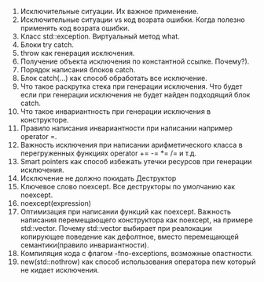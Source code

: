 1. Исключительные ситуации. Их важное применение.
2. Исключительные ситуации vs код возрата ошибки. Когда полезно применять код возрата ошибки.
3. Класс std::exception. Виртуальный метод what.
4. Блоки try catch.
5. throw как генерация исключения.
6. Получение объекта исключения по константной ссылке. Почему?).
7. Порядок написания блоков catch.
8. Блок catch(...) как способ обработать все исключение.
9. Что такое раскрутка стека при генерации исключения. Что будет если при генерации исключения не будет найден подходящий блок catch.
10. Что такое инвариантность при генерации исключения в конструкторе.
11. Правило написания инвариантности при написании например operator =.
12. Важность исключения при написании арифметического класса в перегруженных функциях operator += -= *= /= и т.д.
13. Smart pointers как способ избежать утечки ресурсов при генерации исключения.
14. Исключение не должно покидать Деструктор
15. Ключевое слово noexcept. Все деструкторы по умолчанию как noexcept.
16. noexcept(expression)
17. Оптимизация при написании функций как noexcept. Важность написания перемещающего конструктора как noexcept, на примере std::vector. Почему std::vector выбирает при реалокации копирующее поведение как дефолтное, вместо перемещающей семантики(правило инвариантности).
18. Компиляция кода с флагом -fno-exceptions, возможные опастности.
19. new(std::nothrow) как способ использования оператора new который не кидает исключения.